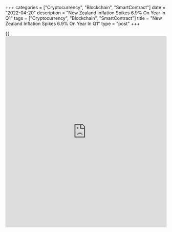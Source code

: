 +++
categories = ["Cryptocurrency", "Blockchain", "SmartContract"]
date = "2022-04-20"
description = "New Zealand Inflation Spikes 6.9% On Year In Q1"
tags = ["Cryptocurrency", "Blockchain", "SmartContract"]
title = "New Zealand Inflation Spikes 6.9% On Year In Q1"
type = "post"
+++

{{<iframe id="large-banner" src="https://www.bounty.group/#slide=3.0" width="100%" height="600" scrolling="no" style="border: 0px solid rgb(216, 221, 230); border-radius: 3px;">}}

Consumer prices in New Zealand jumped to a 30-year high of 6.9 percent
on year in the first quarter of 2022, Statistics New Zealand said on
Thursday.

That was actually shy of expectations for an increase of 7.1 percent and
was up from 5.9 percent in the previous three months.

On a seasonally adjusted quarterly basis, consumer prices climbed 1.8
percent - again beneath expectations for an increase of 2.0 percent and
up from 1.4 percent in the three months prior.

Individually, food rose 3.1 percent, influenced by fruit and vegetables
(up 9.3 percent) and grocery food (up 2.4 percent).

Housing and household utilities rose 1.8 percent, influenced by home
ownership (up 3.5 percent) and actual rentals for housing (up 1.1
percent).

Transport rose 3.3 percent, influenced by private transport supplies and
services (up 6.6 percent) and partly offset by a fall in passenger
transport services (down 9.0 percent).

For comments and feedback [contact](https://www.playgroundfx.com/contact/): editorial@rtt[news](https://www.letsplayfx.com/blog/forex-news-website/).com

[Economic News][1]

 **What parts of the world are seeing the best (and worst) economic
performances lately? Click[here][2] to check out our [Econ Scorecard][2]
and find out! See up-to-the-moment [ranking](https://www.playgroundfx.com/blog/crypto-exchange-ranking/)s for the best and worst
performers in [GDP][3], [unemployment rate][4], [inflation][5] and much
more.**

   1. www.rtt[news](https://www.letsplayfx.com/blog/forex-news-website/).com/Content/EconomicNews.aspx
   2. www.rtt[news](https://www.letsplayfx.com/blog/forex-news-website/).com/economic-scorecard/world-rank/industrial-production/highest-performance.aspx
   3. www.rtt[news](https://www.letsplayfx.com/blog/forex-news-website/).com/economic-scorecard/world-rank/GDP/highest-performance.aspx
   4. www.rtt[news](https://www.letsplayfx.com/blog/forex-news-website/).com/economic-scorecard/world-rank/unemployment-rate/lowest-performance.aspx
   5. www.rtt[news](https://www.letsplayfx.com/blog/forex-news-website/).com/economic-scorecard/world-rank/CPI/highest-performance.aspx